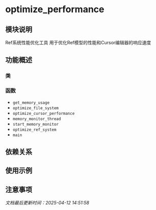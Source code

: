 # optimize_performance

## 模块说明
Ref系统性能优化工具
用于优化Ref模型的性能和Cursor编辑器的响应速度

## 功能概述

### 类


### 函数

- `get_memory_usage`
- `optimize_file_system`
- `optimize_cursor_performance`
- `memory_monitor_thread`
- `start_memory_monitor`
- `optimize_ref_system`
- `main`

## 依赖关系

## 使用示例

## 注意事项

*文档最后更新时间：2025-04-12 14:51:58*